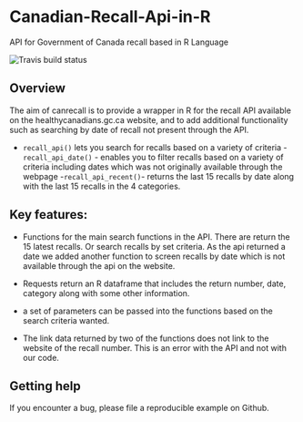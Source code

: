 # Canadian-Recall-Api-in-R
API for Government of Canada recall based in R Language

<!-- badges: start -->
![Travis build status](https://travis-ci.org/derekreay/canrecall.svg?branch=master)
<!-- badges: end -->

## Overview

The aim of canrecall is to provide a wrapper in R for the recall API available on the healthycanadians.gc.ca website, and to add additional functionality such as searching by date of recall not present through the API.

- `recall_api()` lets you search for recalls based on a variety of criteria
-`recall_api_date()` - enables you to filter recalls based on a variety of criteria including dates which was not originally available through the webpage
-`recall_api_recent()`- returns the last 15 recalls by date along with the last 15 recalls in the 4 categories.  

## Key features:

* Functions for the main search functions in the API.  There are return the 15 latest recalls.  Or search recalls by set criteria.  As the api returned a date we added another function to screen recalls by date which is not available through the api on the website.

* Requests return an R dataframe that includes the return number, date, category along with some other information.

* a set of parameters can be passed into the functions based on the search criteria wanted.  

* The link data returned by two of the functions does not link to the website of the recall number.  This is an error with the API and not with our code.


## Getting help

If you encounter a bug, please file a reproducible example on Github.
